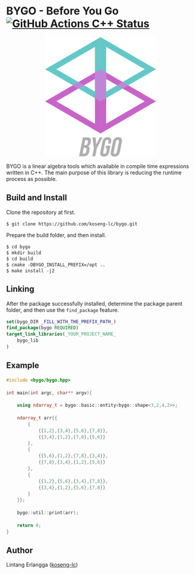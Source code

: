 # BYGO - Before You Go [![GitHub Actions C++ Status](https://github.com/koseng-lc/bygo/actions/workflows/build.yml/badge.svg)](https://github.com/koseng-lc/bygo/actions/workflows/build.yml)

<div align="center">

![Logo](misc/bygo-logo.png)
</div>

BYGO is a linear algebra tools which available in compile time expressions written in C++. The main purpose of this library is reducing the runtime process as possible.

## Build and Install
Clone the repository at first.
```console
$ git clone https://github.com/koseng-lc/bygo.git
```
Prepare the build folder, and then install.
```console
$ cd bygo
$ mkdir build
$ cd build
$ cmake -DBYGO_INSTALL_PREFIX=/opt ..
$ make install -j2
```

## Linking
After the package successfully installed, determine the package parent folder, and then use the ```find_package``` feature.
```cmake
set(bygo_DIR _FILL_WITH_THE_PREFIX_PATH_)
find_package(bygo REQUIRED)
target_link_libraries(_YOUR_PROJECT_NAME_
    bygo_lib
)
```

## Example
```cpp
#include <bygo/bygo.hpp>

int main(int argc, char** argv){
    
    using ndarray_t = bygo::basic::entity<bygo::shape<3,2,4,2>>;

    ndarray_t arr{{
        {
            {{1,2},{3,4},{5,6},{7,8}},
            {{3,4},{1,2},{7,8},{5,6}}
        },
        {
            {{5,6},{1,2},{7,8},{3,4}},
            {{7,8},{3,4},{1,2},{5,6}}
        },
        {
            {{1,2},{5,6},{3,4},{7,8}},
            {{3,4},{1,2},{5,6},{7,8}}
        }
    }};

    bygo::util::print(arr);

    return 0;
}
```

## Author
Lintang Erlangga ([koseng-lc](https://github.com/koseng-lc))